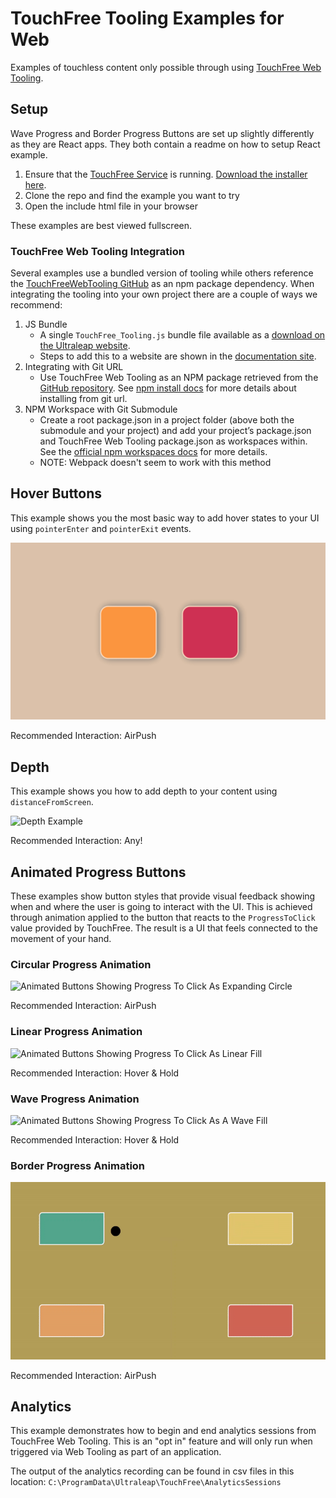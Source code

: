 # TouchFree Tooling Examples for Web

Examples of touchless content only possible through using [TouchFree Web Tooling](https://developer.leapmotion.com/touchfree-tooling-for-web).

## Setup

Wave Progress and Border Progress Buttons are set up slightly differently as they are React apps. They both contain a readme on how to setup React example.

1. Ensure that the [TouchFree Service](https://docs.ultraleap.com/touchfree-user-manual/#touchfree-service) is running. [Download the installer here](https://developer.leapmotion.com/touchfree).
2. Clone the repo and find the example you want to try
3. Open the include html file in your browser

These examples are best viewed fullscreen.

### TouchFree Web Tooling Integration

Several examples use a bundled version of tooling while others reference the [TouchFreeWebTooling GitHub](https://github.com/ultraleap/TouchFreeWebTooling) as an npm package dependency. When integrating the tooling into your own project there are a couple of ways we recommend:

1. JS Bundle
    - A single `TouchFree_Tooling.js` bundle file available as a [download on the Ultraleap website](https://developer.leapmotion.com/touchfree-tooling-for-web).
    - Steps to add this to a website are shown in the [documentation site](https://docs.ultraleap.com/touchfree-user-manual/tooling-for-web.html#add-touchfree-tooling-in-one-minute).
2. Integrating with Git URL
    - Use TouchFree Web Tooling as an NPM package retrieved from the [GitHub repository](https://github.com/ultraleap/TouchFreeWebTooling). See [npm install docs](https://docs.npmjs.com/cli/v9/commands/npm-install) for more details about installing from git url.
3. NPM Workspace with Git Submodule
    - Create a root package.json in a project folder (above both the submodule and your project) and add your project’s package.json and TouchFree Web Tooling package.json as workspaces within. See the [official npm workspaces docs](https://docs.npmjs.com/cli/v9/using-npm/workspaces?v=true) for more details.
    - NOTE: Webpack doesn't seem to work with this method

## Hover Buttons

This example shows you the most basic way to add hover states to your UI using `pointerEnter` and `pointerExit` events.

![Hover Button Example](Media/HoverButtonExample.gif)

Recommended Interaction: AirPush

## Depth

This example shows you how to add depth to your content using `distanceFromScreen`.

![Depth Example](Media/DepthExample.gif)

Recommended Interaction: Any!

## Animated Progress Buttons

These examples show button styles that provide visual feedback showing when and where the user is going to interact with the UI. This is achieved through animation applied to the button that reacts to the `ProgressToClick` value provided by TouchFree. The result is a UI that feels connected to the movement of your hand.

### Circular Progress Animation

![Animated Buttons Showing Progress To Click As Expanding Circle](Media/CircularProgressExample.gif)

Recommended Interaction: AirPush

### Linear Progress Animation

![Animated Buttons Showing Progress To Click As Linear Fill](Media/LinearProgressExample.gif)

Recommended Interaction: Hover & Hold

### Wave Progress Animation

![Animated Buttons Showing Progress To Click As A Wave Fill](Media/WaveFill.gif)

Recommended Interaction: Hover & Hold

### Border Progress Animation

![Animated Buttons Showing Progress To Click As a Gradually Completed Border](Media/BorderProgressExample.gif)

Recommended Interaction: AirPush

## Analytics

This example demonstrates how to begin and end analytics sessions from TouchFree Web Tooling. This is an "opt in" feature and will only run when triggered via Web Tooling as part of an application.

The output of the analytics recording can be found in csv files in this location: `C:\ProgramData\Ultraleap\TouchFree\AnalyticsSessions`